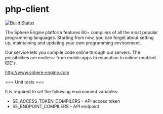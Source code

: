 # php-client

[![Build Status](https://travis-ci.org/sphere-engine/php-client.svg?branch=master)](https://travis-ci.org/sphere-engine/php-client)

The Sphere Engine platform features 60+ compilers of all the most popular programming languages. Starting from now, you can forget about setting up, maintaining and updating your own programming environment.

Our service lets you compile code online through our servers. The possibilities are endless: from mobile apps to education to online-enabled IDE's.

http://www.sphere-engine.com

=== Unit tests ===

It is required to set the following environment variables:
 - SE_ACCESS_TOKEN_COMPILERS - API access token
 - SE_ENDPOINT_COMPILERS - API endpoint
 